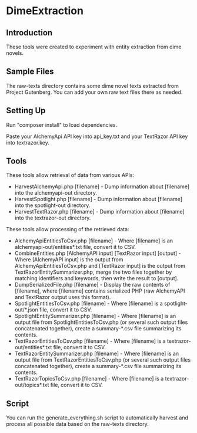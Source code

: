 DimeExtraction
==============

Introduction
------------
These tools were created to experiment with entity extraction from dime novels.

Sample Files
------------
The raw-texts directory contains some dime novel texts extracted from Project Gutenberg. You can add your own raw text files there as needed.

Setting Up
----------
Run "composer install" to load dependencies.

Paste your AlchemyApi API key into api_key.txt and your TextRazor API key into textrazor.key.

Tools
-----
These tools allow retrieval of data from various APIs:
  - HarvestAlchemyApi.php [filename] - Dump information about [filename] into the alchemyapi-out directory.
  - HarvestSpotlight.php [filename] - Dump information about [filename] into the spotlight-out directory.
  - HarvestTextRazor.php [filename] - Dump information about [filename] into the textrazor-out directory.

These tools allow processing of the retrieved data:
  - AlchemyApiEntitiesToCsv.php [filename] - Where [filename] is an alchemyapi-out/entities*.txt file, convert it to CSV.
  - CombineEntities.php [AlchemyAPI input] [TextRazor input] [output] - Where [AlchemyAPI input] is the output from AlchemyApiEntitiesToCsv.php and [TextRazor input] is the output from TextRazorEntitySummarizer.php, merge the two files together by matching identifiers and keywords, then write the result to [output].
  - DumpSerializedFile.php [filename] - Display the raw contents of [filename], where [filename] contains serialized PHP (raw AlchemyAPI and TextRazor output uses this format).
  - SpotlightEntitiesToCsv.php [filename] - Where [filename] is a spotlight-out/*.json file, convert it to CSV.
  - SpotlightEntitySummarizer.php [filename] - Where [filename] is an output file from SpotlightEntitiesToCsv.php (or several such output files concatenated together), create a summary-*.csv file summarizing its contents.
  - TextRazorEntitiesToCsv.php [filename] - Where [filename] is a textrazor-out/entities*.txt file, convert it to CSV.
  - TextRazorEntitySummarizer.php [filename] - Where [filename] is an output file from TextRazorEntitiesToCsv.php (or several such output files concatenated together), create a summary-*.csv file summarizing its contents.
  - TextRazorTopicsToCsv.php [filename] - Where [filename] is a textrazor-out/topics*.txt file, convert it to CSV.

Script
------
You can run the generate_everything.sh script to automatically harvest and process all possible data based on the raw-texts directory.

